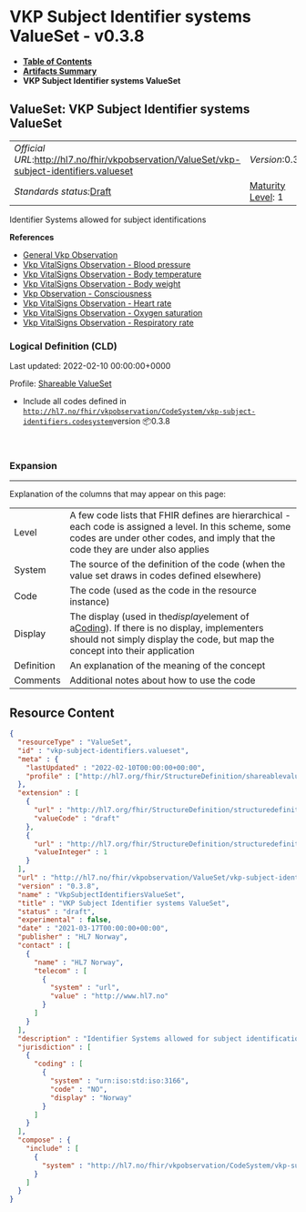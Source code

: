 # VKP Subject Identifier systems ValueSet - v0.3.8

* [**Table of Contents**](toc.md)
* [**Artifacts Summary**](artifacts.md)
* **VKP Subject Identifier systems ValueSet**

## ValueSet: VKP Subject Identifier systems ValueSet 

| | | |
| :--- | :--- | :--- |
| *Official URL*:http://hl7.no/fhir/vkpobservation/ValueSet/vkp-subject-identifiers.valueset | *Version*:0.3.8 | |
| *Standards status:*[Draft](http://hl7.org/fhir/R4/versions.html#std-process) | [Maturity Level](http://hl7.org/fhir/versions.html#maturity): 1 | *Computable Name*:VkpSubjectIdentifiersValueSet |

 
Identifier Systems allowed for subject identifications 

 **References** 

* [General Vkp Observation](StructureDefinition-vkp-Observation.md)
* [Vkp VitalSigns Observation - Blood pressure](StructureDefinition-vkp-Observation-Bloodpressure.md)
* [Vkp VitalSigns Observation - Body temperature](StructureDefinition-vkp-Observation-Bodytemp.md)
* [Vkp VitalSigns Observation - Body weight](StructureDefinition-vkp-Observation-Bodyweight.md)
* [Vkp Observation - Consciousness](StructureDefinition-vkp-Observation-Consciousness.md)
* [Vkp VitalSigns Observation - Heart rate](StructureDefinition-vkp-Observation-Heartrate.md)
* [Vkp VitalSigns Observation - Oxygen saturation](StructureDefinition-vkp-Observation-Oxygensat.md)
* [Vkp VitalSigns Observation - Respiratory rate](StructureDefinition-vkp-Observation-Resprate.md)

### Logical Definition (CLD)

Last updated: 2022-02-10 00:00:00+0000

Profile: [Shareable ValueSet](http://hl7.org/fhir/R4/shareablevalueset.html)

* Include all codes defined in [`http://hl7.no/fhir/vkpobservation/CodeSystem/vkp-subject-identifiers.codesystem`](CodeSystem-vkp-subject-identifiers.codesystem.md)version 📦0.3.8

 

### Expansion

-------

 Explanation of the columns that may appear on this page: 

| | |
| :--- | :--- |
| Level | A few code lists that FHIR defines are hierarchical - each code is assigned a level. In this scheme, some codes are under other codes, and imply that the code they are under also applies |
| System | The source of the definition of the code (when the value set draws in codes defined elsewhere) |
| Code | The code (used as the code in the resource instance) |
| Display | The display (used in the*display*element of a[Coding](http://hl7.org/fhir/R4/datatypes.html#Coding)). If there is no display, implementers should not simply display the code, but map the concept into their application |
| Definition | An explanation of the meaning of the concept |
| Comments | Additional notes about how to use the code |



## Resource Content

```json
{
  "resourceType" : "ValueSet",
  "id" : "vkp-subject-identifiers.valueset",
  "meta" : {
    "lastUpdated" : "2022-02-10T00:00:00+00:00",
    "profile" : ["http://hl7.org/fhir/StructureDefinition/shareablevalueset"]
  },
  "extension" : [
    {
      "url" : "http://hl7.org/fhir/StructureDefinition/structuredefinition-standards-status",
      "valueCode" : "draft"
    },
    {
      "url" : "http://hl7.org/fhir/StructureDefinition/structuredefinition-fmm",
      "valueInteger" : 1
    }
  ],
  "url" : "http://hl7.no/fhir/vkpobservation/ValueSet/vkp-subject-identifiers.valueset",
  "version" : "0.3.8",
  "name" : "VkpSubjectIdentifiersValueSet",
  "title" : "VKP Subject Identifier systems ValueSet",
  "status" : "draft",
  "experimental" : false,
  "date" : "2021-03-17T00:00:00+00:00",
  "publisher" : "HL7 Norway",
  "contact" : [
    {
      "name" : "HL7 Norway",
      "telecom" : [
        {
          "system" : "url",
          "value" : "http://www.hl7.no"
        }
      ]
    }
  ],
  "description" : "Identifier Systems allowed for subject identifications",
  "jurisdiction" : [
    {
      "coding" : [
        {
          "system" : "urn:iso:std:iso:3166",
          "code" : "NO",
          "display" : "Norway"
        }
      ]
    }
  ],
  "compose" : {
    "include" : [
      {
        "system" : "http://hl7.no/fhir/vkpobservation/CodeSystem/vkp-subject-identifiers.codesystem"
      }
    ]
  }
}

```
